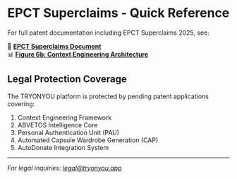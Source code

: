 # EPCT Superclaims - Quick Reference

For full patent documentation including EPCT Superclaims 2025, see:

📄 **[EPCT Superclaims Document](../patent/EPCT_SUPERCLAIMS_2025.md)**  
📊 **[Figure 6b: Context Engineering Architecture](../patent/FIG6b_ContextEngineering_ABVETOS.svg)**

## Legal Protection Coverage

The TRYONYOU platform is protected by pending patent applications covering:

1. Context Engineering Framework
2. ABVETOS Intelligence Core
3. Personal Authentication Unit (PAU)
4. Automated Capsule Wardrobe Generation (CAP)
5. AutoDonate Integration System

---

*For legal inquiries: legal@tryonyou.app*

